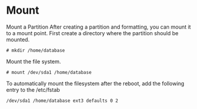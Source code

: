 # Mount

Mount a Partition After creating a partition and formatting, you can mount it to a mount point. First create a directory where the partition should be mounted.

```text
# mkdir /home/database
```

Mount the file system.

```text
# mount /dev/sda1 /home/database
```

To automatically mount the filesystem after the reboot, add the following entry to the /etc/fstab

```text
/dev/sda1 /home/database ext3 defaults 0 2
```

